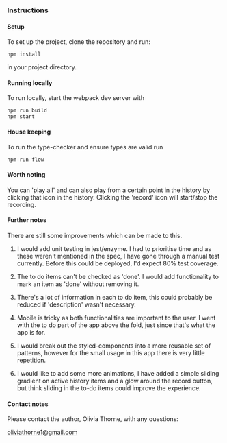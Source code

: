 ### Instructions

#### Setup

To set up the project, clone the repository and run:

```
npm install
```

in your project directory.

#### Running locally

To run locally, start the webpack dev server with

```
npm run build
npm start
```

#### House keeping

To run the type-checker and ensure types are valid run

```
npm run flow
```

#### Worth noting

You can 'play all' and can also play from a certain point in the history by clicking that icon in the history. Clicking the 'record' icon will start/stop the recording.

#### Further notes

There are still some improvements which can be made to this.

1.  I would add unit testing in jest/enzyme. I had to prioritise time and as these weren't mentioned in the spec, I have gone through a manual test currently. Before this could be deployed, I'd expect 80% test coverage.

2.  The to do items can't be checked as 'done'. I would add functionality to mark an item as 'done' without removing it.

3.  There's a lot of information in each to do item, this could probably be reduced if 'description' wasn't necessary.

4.  Mobile is tricky as both functionalities are important to the user. I went with the to do part of the app above the fold, just since that's what the app is for.

5.  I would break out the styled-components into a more reusable set of patterns, however for the small usage in this app there is very little repetition.

6.  I would like to add some more animations, I have added a simple sliding gradient on active history items and a glow around the record button, but think sliding in the to-do items could improve the experience.

#### Contact notes

Please contact the author, Olivia Thorne, with any questions:

oliviathorne1@gmail.com
